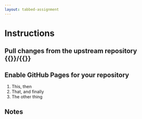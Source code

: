 ```yaml
---
layout: tabbed-assignment
---
```


# Instructions

## Pull changes from the **upstream** repository {{}}/{{}}

## Enable GitHub Pages for your repository

1. This, then
1. That, and finally
1. The other thing

## Notes

<!-- Don't edit links here, change them in _data/assignment.yml instead, -->

[slides]: <{{site.data.assignment.slides}}>
[template]: <{{site.data.assignment.template}}>
